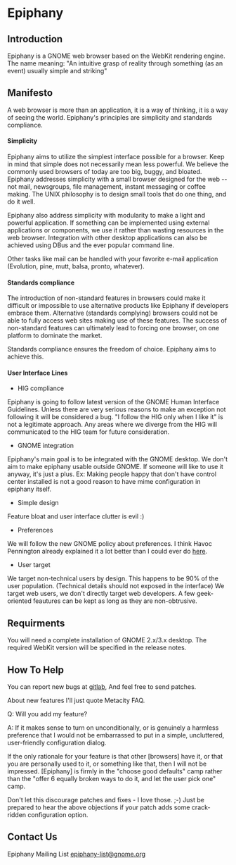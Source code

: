 # Epiphany

## Introduction

Epiphany is a GNOME web browser based on the WebKit rendering engine.
The name meaning:
"An intuitive grasp of reality through
something (as an event) usually simple and striking"

## Manifesto

A web browser is more than an application, it is a way of thinking, it is
a way of seeing the world. Epiphany's principles are simplicity and standards
compliance.

#### Simplicity

Epiphany aims to utilize the simplest interface possible for a browser.  Keep
in mind that simple does not necessarily mean less powerful.  We believe
the commonly used browsers of today are too big, buggy, and bloated. Epiphany
addresses simplicity with a small browser designed for the web -- not mail,
newsgroups, file management, instant messaging or coffee making.  The UNIX
philosophy is to design small tools that do one thing, and do it well.

Epiphany also address simplicity with modularity to make a light and powerful
application.  If something can be implemented using external applications
or components, we use it rather than wasting resources in the web browser.
Integration with other desktop applications can also be achieved using DBus
and the ever popular command line.

Other tasks like mail can be handled with your favorite e-mail application
(Evolution, pine, mutt, balsa, pronto, whatever).

#### Standards compliance

The introduction of non-standard features in browsers could make it difficult
or impossible to use alternative products like Epiphany if developers embrace
them. Alternative (standards complying) browsers could not be able to
fully access web sites making use of these features.  The success of
non-standard features can ultimately lead to forcing one browser, on
one platform to dominate the market.

Standards compliance ensures the freedom of choice.  Epiphany aims to achieve
this.

#### User Interface Lines

- HIG compliance

Epiphany is going to follow latest version of the GNOME Human Interface
Guidelines. Unless there are very serious reasons to make an exception not
following it will be considered a bug.
"I follow the HIG only when I like it" is not a legitimate approach.
Any areas where we diverge from the HIG will communicated
to the HIG team for future consideration.

- GNOME integration

Epiphany's main goal is to be integrated with the GNOME desktop.
We don't aim to make epiphany usable outside GNOME. If someone will like
to use it anyway, it's just a plus. Ex: Making people happy that
don't have control center installed is not a good reason
to have mime configuration in epiphany itself.

- Simple design

Feature bloat and user interface clutter is evil :)

- Preferences

We will follow the new GNOME policy about preferences.
I think Havoc Pennington already explained it a lot
better than I could ever do [here](https://ometer.com/preferences.html).

- User target

We target non-technical users by design.
This happens to be 90% of the user population.
(Technical details should not exposed in the interface)
We target web users, we don't directly target web developers.
A few geek-oriented feautures can be kept as
long as they are non-obtrusive.

## Requirments

You will need a complete installation of GNOME 2.x/3.x desktop.
The required WebKit version will be specified in the release notes.

## How To Help

You can report new bugs at [gitlab](https://gitlab.gnome.org/GNOME/epiphany/issues/new),
And feel free to send patches.

About new features I'll just quote Metacity FAQ.

Q: Will you add my feature?

A: If it makes sense to turn on unconditionally,
   or is genuinely a harmless preference that I would not
   be embarrassed to put in a simple, uncluttered, user-friendly
   configuration dialog.

   If the only rationale for your feature is that other
   [browsers] have it, or that you are personally used to it, or something
   like that, then I will not be impressed. [Epiphany] is firmly in the
   "choose good defaults" camp rather than the "offer 6 equally broken
   ways to do it, and let the user pick one" camp.

   Don't let this discourage patches and fixes - I love those. ;-)
   Just be prepared to hear the above objections if your patch
   adds some crack-ridden configuration option.

## Contact Us
Epiphany Mailing List <epiphany-list@gnome.org>